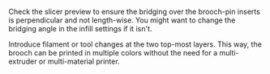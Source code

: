 Check the slicer preview to ensure the bridging over the brooch-pin inserts is perpendicular and not length-wise. You might want to change the bridging angle in the infill settings if it isn't.

Introduce filament or tool changes at the two top-most layers. This way, the brooch can be printed in multiple colors without the need for a multi-extruder or multi-material printer.
